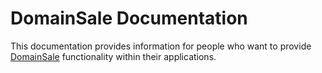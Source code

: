 # DomainSale Documentation

This documentation provides information for people who want to provide [DomainSale](https://github.com/wealdtech/domainsale) functionality within their applications.

